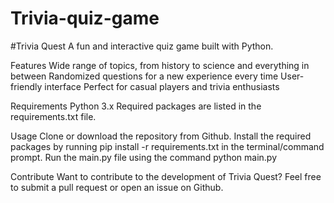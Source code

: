 # Trivia-quiz-game
#Trivia Quest
A fun and interactive quiz game built with Python.

Features
Wide range of topics, from history to science and everything in between
Randomized questions for a new experience every time
User-friendly interface
Perfect for casual players and trivia enthusiasts

Requirements
Python 3.x
Required packages are listed in the requirements.txt file.

Usage
Clone or download the repository from Github.
Install the required packages by running pip install -r requirements.txt in the terminal/command prompt.
Run the main.py file using the command python main.py


Contribute
Want to contribute to the development of Trivia Quest? Feel free to submit a pull request or open an issue on Github.
